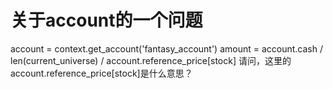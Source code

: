 # 关于account的一个问题

account = context.get_account('fantasy_account')
amount = account.cash / len(current_universe) / account.reference_price[stock]
请问，这里的account.reference_price[stock]是什么意思？